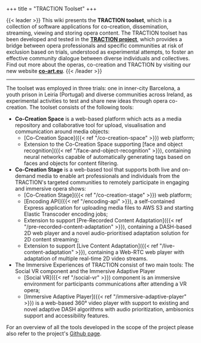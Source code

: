 +++
title = "TRACTION Toolset"
+++

{{< leader >}}
  This wiki presents the **TRACTION toolset**, which is a collection of software applications for co-creation, dissemination, streaming, viewing and storing opera content. The TRACTION toolset has been developed and tested in the [**TRACTION project**](https://traction-project.eu), which provides a bridge between opera professionals and specific communities at risk of exclusion based on trials, understood as experimental attempts, to foster an effective community dialogue between diverse individuals and collectives. Find out more about the operas, co-creation and TRACTION by visiting our new website [**co-art.eu**](https://co-art.eu).
{{< /leader >}}

---

The toolset was employed in three trials: one in inner-city Barcelona, a youth prison in Leiria (Portugal) and diverse communities across Ireland, as experimental activities to test and share new ideas through opera co-creation. The toolset consists of the following tools:

- **Co-Creation Space** is a web-based platform which acts as a media repository and collaborative tool for upload, visualisation and communication around media objects:
  - [Co-Creation Space]({{< ref "/co-creation-space" >}}) web platform;
  - Extension to the Co-Creation Space supporting [face and object recognition]({{< ref "/face-and-object-recognition" >}}), containing neural networks capable of automatically generating tags based on faces and objects for content filtering.
- **Co-Creation Stage** is a web-based tool that supports both live and on-demand media to enable art professionals and individuals from the TRACTION's targeted communities to remotely participate in engaging and immersive opera shows:
  - [Co-Creation Stage]({{< ref "/co-creation-stage" >}}) web platform;
  - [Encoding API]({{< ref "/encoding-api" >}}), a self-contained Express application for uploading media files to AWS S3 and starting Elastic Transcoder encoding jobs;
  - Extension to support [Pre-Recorded Content Adaptation]({{< ref "/pre-recorded-content-adaptation" >}}), containing a DASH-based 2D web player and a novel audio-prioritised adaptation solution for 2D content streaming;
  - Extension to support [Live Content Adaptation]({{< ref "/live-content-adaptation" >}}), containing a Web-RTC web player with adaptation of multiple real-time 2D video streams.
- The Immersive Experiences of TRACTION consist of two main tools: The Social VR component and the Immersive Adaptive Player
  - [Social VR]({{< ref "/social-vr" >}}) component is an immersive environment for participants communications after attending a VR opera;
  - [Immersive Adaptive Player]({{< ref "/immersive-adaptive-player" >}}) is a web-based 360° video player with support to existing and novel adaptive DASH algorithms with audio prioritization, ambisonics support and accessibility features.

For an overview of all the tools developed in the scope of the project please also refer to the project's [Github page](https://github.com/traction-project).
